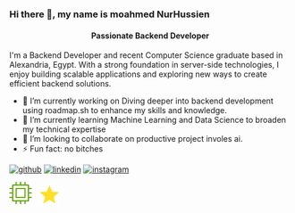 ### Hi there 👋, my name is moahmed NurHussien
####  <p align="center"> **Passionate Backend Developer** </p>
I'm a Backend Developer and recent Computer Science graduate based in Alexandria, Egypt. With a strong foundation in server-side technologies, I enjoy building scalable applications and exploring new ways to create efficient backend solutions.

- 🔭 I’m currently working on Diving deeper into backend development using roadmap.sh to enhance my skills and knowledge. 
- 🌱 I’m currently learning Machine Learning and Data Science to broaden my technical expertise 
- 👯 I’m looking to collaborate on productive project involes ai. 
- ⚡ Fun fact: no bitches 


[<img src='https://cdn.jsdelivr.net/npm/simple-icons@3.0.1/icons/github.svg' alt='github' height='40'>](https://github.com/yoru_19)  [<img src='https://cdn.jsdelivr.net/npm/simple-icons@3.0.1/icons/linkedin.svg' alt='linkedin' height='40'>](https://www.linkedin.com/in/https://www.linkedin.com/in/mohammed-nur-hussen-0148912b6//)  [<img src='https://cdn.jsdelivr.net/npm/simple-icons@3.0.1/icons/instagram.svg' alt='instagram' height='40'>](https://www.instagram.com/https://www.instagram.com/its.yorujoy//)  

<a href='https://docs.github.com/en/developers'><img src='https://raw.githubusercontent.com/acervenky/animated-github-badges/master/assets/devbadge.gif' width='40' height='40'></a> <a href='https://stars.github.com/'><img src='https://raw.githubusercontent.com/acervenky/animated-github-badges/master/assets/starbadge.gif' width='35' height='35'></a> 

